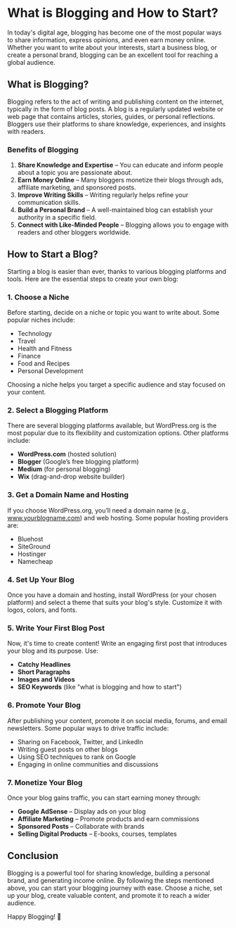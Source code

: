 # What is Blogging and How to Start?  

In today's digital age, blogging has become one of the most popular ways to share information, express opinions, and even earn money online. Whether you want to write about your interests, start a business blog, or create a personal brand, blogging can be an excellent tool for reaching a global audience.  

## What is Blogging?  

Blogging refers to the act of writing and publishing content on the internet, typically in the form of blog posts. A blog is a regularly updated website or web page that contains articles, stories, guides, or personal reflections. Bloggers use their platforms to share knowledge, experiences, and insights with readers.  

### Benefits of Blogging  

1. **Share Knowledge and Expertise** – You can educate and inform people about a topic you are passionate about.  
2. **Earn Money Online** – Many bloggers monetize their blogs through ads, affiliate marketing, and sponsored posts.  
3. **Improve Writing Skills** – Writing regularly helps refine your communication skills.  
4. **Build a Personal Brand** – A well-maintained blog can establish your authority in a specific field.  
5. **Connect with Like-Minded People** – Blogging allows you to engage with readers and other bloggers worldwide.  

## How to Start a Blog?  

Starting a blog is easier than ever, thanks to various blogging platforms and tools. Here are the essential steps to create your own blog:  

### 1. Choose a Niche  

Before starting, decide on a niche or topic you want to write about. Some popular niches include:  

- Technology  
- Travel  
- Health and Fitness  
- Finance  
- Food and Recipes  
- Personal Development  

Choosing a niche helps you target a specific audience and stay focused on your content.  

### 2. Select a Blogging Platform  

There are several blogging platforms available, but WordPress.org is the most popular due to its flexibility and customization options. Other platforms include:  

- **WordPress.com** (hosted solution)  
- **Blogger** (Google’s free blogging platform)  
- **Medium** (for personal blogging)  
- **Wix** (drag-and-drop website builder)  

### 3. Get a Domain Name and Hosting  

If you choose WordPress.org, you’ll need a domain name (e.g., www.yourblogname.com) and web hosting. Some popular hosting providers are:  

- Bluehost  
- SiteGround  
- Hostinger  
- Namecheap  

### 4. Set Up Your Blog  

Once you have a domain and hosting, install WordPress (or your chosen platform) and select a theme that suits your blog's style. Customize it with logos, colors, and fonts.  

### 5. Write Your First Blog Post  

Now, it's time to create content! Write an engaging first post that introduces your blog and its purpose. Use:  

- **Catchy Headlines**  
- **Short Paragraphs**  
- **Images and Videos**  
- **SEO Keywords** (like "what is blogging and how to start")  

### 6. Promote Your Blog  

After publishing your content, promote it on social media, forums, and email newsletters. Some popular ways to drive traffic include:  

- Sharing on Facebook, Twitter, and LinkedIn  
- Writing guest posts on other blogs  
- Using SEO techniques to rank on Google  
- Engaging in online communities and discussions  

### 7. Monetize Your Blog  

Once your blog gains traffic, you can start earning money through:  

- **Google AdSense** – Display ads on your blog  
- **Affiliate Marketing** – Promote products and earn commissions  
- **Sponsored Posts** – Collaborate with brands  
- **Selling Digital Products** – E-books, courses, templates  

## Conclusion  

Blogging is a powerful tool for sharing knowledge, building a personal brand, and generating income online. By following the steps mentioned above, you can start your blogging journey with ease. Choose a niche, set up your blog, create valuable content, and promote it to reach a wider audience.  

Happy Blogging! 🚀  
